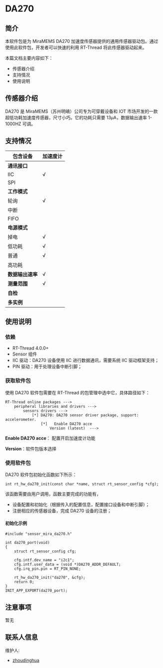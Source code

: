 # DA270

## 简介

本软件包是为 MiraMEMS DA270 加速度传感器提供的通用传感器驱动包。通过使用此软件包，开发者可以快速的利用 RT-Thread 将此传感器驱动起来。

本篇文档主要内容如下：

- 传感器介绍
- 支持情况
- 使用说明

## 传感器介绍

DA270 是 MiraMEMS（苏州明皜）公司专为可穿戴设备和 IOT 市场开发的一款超低功耗加速度传感器，尺寸小巧。它的功耗只需要 13μA，数据输出速率 1-1000HZ 可调。

## 支持情况

| 包含设备         | 加速度计 |
| ---------------- | -------- |
| **通讯接口**     |          |
| IIC              | √        |
| SPI              |          |
| **工作模式**     |          |
| 轮询             | √        |
| 中断             |          |
| FIFO             |          |
| **电源模式**     |          |
| 掉电             | √        |
| 低功耗           | √        |
| 普通             | √        |
| 高功耗           |          |
| **数据输出速率** | √        |
| **测量范围**     | √        |
| **自检**         |          |
| **多实例**       |          |

## 使用说明

### 依赖

- RT-Thread 4.0.0+
- Sensor 组件
- IIC 驱动：DA270 设备使用 IIC 进行数据通讯，需要系统 IIC 驱动框架支持；
- PIN 驱动：用于处理设备中断引脚；

### 获取软件包

使用 DA270 软件包需要在 RT-Thread 的包管理中选中它，具体路径如下：

```
RT-Thread online packages --->
    peripheral libraries and drivers --->
        sensors drivers --->
            [*] DA270: DA270 sensor driver package, support: accelerometer.
                [*]   Enable DA270 acce
                    Version (latest)  --->
```

**Enable DA270 acce**： 配置开启加速度计功能

**Version**：软件包版本选择

### 使用软件包

DA270 软件包初始化函数如下所示：

```
int rt_hw_da270_init(const char *name, struct rt_sensor_config *cfg);
```

该函数需要由用户调用，函数主要完成的功能有，

- 设备配置和初始化（根据传入的配置信息，配置接口设备和中断引脚）；
- 注册相应的传感器设备，完成 DA270 设备的注册；

#### 初始化示例

```
#include "sensor_mira_da270.h"

int da270_port(void)
{
    struct rt_sensor_config cfg;
    
    cfg.intf.dev_name = "i2c1";
    cfg.intf.user_data = (void *)DA270_ADDR_DEFAULT;
    cfg.irq_pin.pin = RT_PIN_NONE;

    rt_hw_da270_init("da270", &cfg);
    return 0;
}
INIT_APP_EXPORT(da270_port);
```

## 注意事项

暂无

## 联系人信息

维护人:

- [zhoudinghua](https://github.com/baozi119) 
